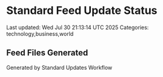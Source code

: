 # Standard Feed Update Status
Last updated: Wed Jul 30 21:13:14 UTC 2025
Categories: technology,business,world

## Feed Files Generated

Generated by Standard Updates Workflow
